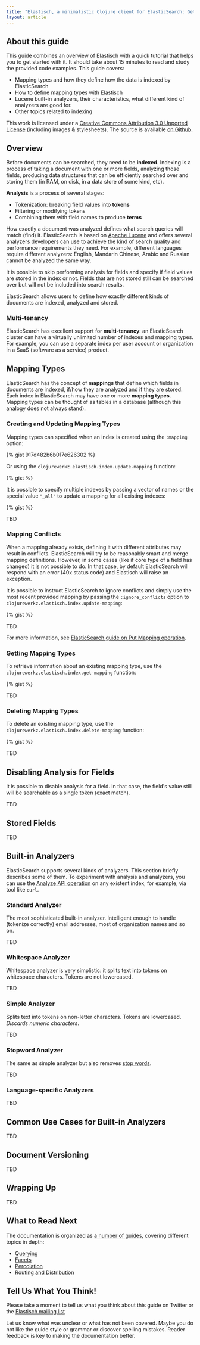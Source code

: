 ```yaml
---
title: "Elastisch, a minimalistic Clojure client for ElasticSearch: Getting Started with ElasticSearch and Clojure"
layout: article
---
```


## About this guide

This guide combines an overview of Elastisch with a quick tutorial that helps you to get started with it.
It should take about 15 minutes to read and study the provided code examples. This guide covers:

 * Mapping types and how they define how the data is indexed by ElasticSearch
 * How to define mapping types with Elastisch
 * Lucene built-in analyzers, their characteristics, what different kind of analyzers are good for.
 * Other topics related to indexing

This work is licensed under a <a rel="license" href="http://creativecommons.org/licenses/by/3.0/">Creative Commons Attribution 3.0 Unported License</a> (including images & stylesheets). The source is available [on Github](https://github.com/clojurewerkz/elastisch.docs).


## Overview

Before documents can be searched, they need to be **indexed**. Indexing is a process of taking a document with one or more fields, analyzing those
fields, producing data structures that can be efficiently searched over and storing them (in RAM, on disk, in a data store of some kind, etc).

**Analysis** is a process of several stages:

 * Tokenization: breaking field values into **tokens**
 * Filtering or modifying tokens
 * Combining them with field names to produce **terms**

How exactly a document was analyzed defines what search queries will match (find) it. ElasticSearch is based on [Apache Lucene](http://lucene.apache.org) and
offers several analyzers developers can use to achieve the kind of search quality and performance requirements they need. For example, different languages
require different analyzers: English, Mandarin Chinese, Arabic and Russian cannot be analyzed the same way.

It is possible to skip performing analysis for fields and specify if field values are stored in the index or not. Fields that are not stored
still can be searched over but will not be included into search results.

ElasticSearch allows users to define how exactly different kinds of documents are indexed, analyzed and stored.

### Multi-tenancy

ElasticSearch has excellent support for **multi-tenancy**: an ElasticSearch cluster can have a virtually unlimited number of indexes and mapping types.
For example, you can use a separate index per user account or organization in a SaaS (software as a service) product.


## Mapping Types

ElasticSearch has the concept of **mappings** that define which fields in documents are indexed, if/how they are analyzed and if they are stored. Each index in
ElasticSearch may have one or more **mapping types**. Mapping types can be thought of as tables in a database (although this analogy does not always stand).

### Creating and Updating Mapping Types

Mapping types can specified when an index is created using the `:mapping` option:

{% gist 917d482b6b017e626302 %}

Or using the `clojurewerkz.elastisch.index.update-mapping` function:

{% gist %}

It is possible to specify multiple indexes by passing a vector of names or the special value `"_all"` to update a mapping for all
existing indexes:

{% gist %}

TBD


### Mapping Conflicts

When a mapping already exists, defining it with different attributes may result in conflicts.
ElasticSearch will try to be reasonably smart and merge mapping definitions. However, in some cases (like if core type of a field has changed)
it is not possible to do. In that case, by default ElasticSearch will respond with an error (40x status code) and Elastisch will raise an exception.

It is possible to instruct ElasticSearch to ignore conflicts and simply use the most recent provided mapping by passing the `:ignore_conflicts` option
to `clojurewerkz.elastisch.index.update-mapping`:

{% gist %}

TBD

For more information, see [ElasticSearch guide on Put Mapping operation](http://www.elasticsearch.org/guide/reference/api/admin-indices-put-mapping.html).


### Getting Mapping Types

To retrieve information about an existing mapping type, use the `clojurewerkz.elastisch.index.get-mapping` function:

{% gist %}

TBD


### Deleting Mapping Types

To delete an existing mapping type, use the `clojurewerkz.elastisch.index.delete-mapping` function:

{% gist %}

TBD


## Disabling Analysis for Fields

It is possible to disable analysis for a field. In that case, the field's value still will be searchable as a single
token (exact match).

TBD


## Stored Fields

TBD


## Built-in Analyzers

ElasticSearch supports several kinds of analyzers. This section briefly describes some of them. To experiment with
analysis and analyzers, you can use the [Analyze API operation](http://www.elasticsearch.org/guide/reference/api/admin-indices-analyze.html) on
any existent index, for example, via tool like `curl`.

### Standard Analyzer

The most sophisticated built-in analyzer. Intelligent enough to handle (tokenize correctly) email addresses, most of organization names
and so on.

TBD

### Whitespace Analyzer

Whitespace analyzer is very simplistic: it splits text into tokens on whitespace characters. Tokens are not lowercased.

TBD

### Simple Analyzer

Splits text into tokens on non-letter characters. Tokens are lowercased. *Discards numeric characters*.

TBD

### Stopword Analyzer

The same as simple analyzer but also removes [stop words](http://en.wikipedia.org/wiki/Stop_words).

TBD

### Language-specific Analyzers

TBD


## Common Use Cases for Built-in Analyzers

TBD


## Document Versioning

TBD


## Wrapping Up

TBD


## What to Read Next

The documentation is organized as [a number of guides](/articles/guides.html), covering different topics in depth:

 * [Querying](/articles/querying.html)
 * [Facets](/articles/facets.html)
 * [Percolation](/articles/percolation.html)
 * [Routing and Distribution](/articles/distribution.html)



## Tell Us What You Think!

Please take a moment to tell us what you think about this guide on Twitter or the [Elastisch mailing list](https://groups.google.com/forum/#!forum/clojure-elasticsearch)

Let us know what was unclear or what has not been covered. Maybe you do not like the guide style or grammar or discover spelling mistakes. Reader feedback is key to making the
documentation better.
